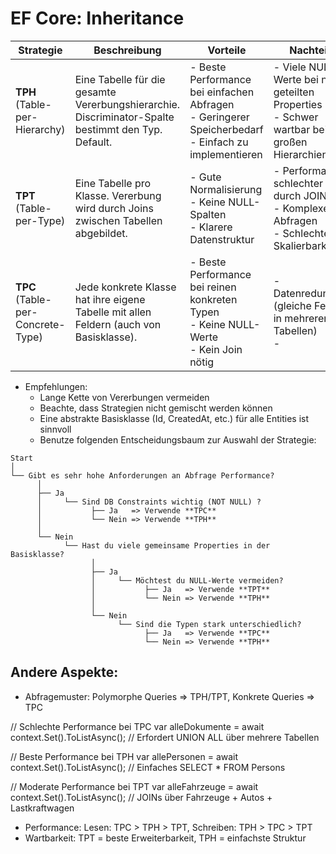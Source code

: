 ﻿# EF Core: Inheritance

| Strategie                         | Beschreibung                                                                              | Vorteile                                                                                                 | Nachteile                                                                                                                       |
| --------------------------------- | ----------------------------------------------------------------------------------------- | -------------------------------------------------------------------------------------------------------- | ------------------------------------------------------------------------------------------------------------------------------- |
| **TPH** (Table-per-Hierarchy)     | Eine Tabelle für die gesamte Vererbungshierarchie. Discriminator-Spalte bestimmt den Typ. Default.  | - Beste Performance bei einfachen Abfragen<br>- Geringerer Speicherbedarf<br>- Einfach zu implementieren | - Viele NULL-Werte bei nicht geteilten Properties<br>- Schwer wartbar bei großen Hierarchien                                    |
| **TPT** (Table-per-Type)          | Eine Tabelle pro Klasse. Vererbung wird durch Joins zwischen Tabellen abgebildet.         | - Gute Normalisierung<br>- Keine NULL-Spalten<br>- Klarere Datenstruktur                                 | - Performance schlechter durch JOINs<br>- Komplexere Abfragen<br>- Schlechtere Skalierbarkeit                                   |
| **TPC** (Table-per-Concrete-Type) | Jede konkrete Klasse hat ihre eigene Tabelle mit allen Feldern (auch von Basisklasse).    | - Beste Performance bei reinen konkreten Typen<br>- Keine NULL-Werte<br>- Kein Join nötig                | - Datenredundanz (gleiche Felder in mehreren Tabellen)<br>-                                                                     |

- Empfehlungen:
  - Lange Kette von Vererbungen vermeiden
  - Beachte, dass Strategien nicht gemischt werden können
  - Eine abstrakte Basisklasse (Id, CreatedAt, etc.) für alle Entities ist sinnvoll
  - Benutze folgenden Entscheidungsbaum zur Auswahl der Strategie: 

```
Start
│
└── Gibt es sehr hohe Anforderungen an Abfrage Performance?
      │
      ├── Ja
      │     └── Sind DB Constraints wichtig (NOT NULL) ?
      │           ├── Ja   => Verwende **TPC**
      │           └── Nein => Verwende **TPH**
      │
      └── Nein
            └── Hast du viele gemeinsame Properties in der Basisklasse?
                  │
                  ├── Ja
                  │     └── Möchtest du NULL-Werte vermeiden?
                  │           ├── Ja   => Verwende **TPT**
                  │           └── Nein => Verwende **TPH**
                  │
                  └── Nein
                        └── Sind die Typen stark unterschiedlich?
                              ├── Ja   => Verwende **TPC**
                              └── Nein => Verwende **TPH**
```

## Andere Aspekte:
- Abfragemuster: Polymorphe Queries => TPH/TPT, Konkrete Queries => TPC

// Schlechte Performance bei TPC
var alleDokumente = await context.Set<Dokument>().ToListAsync();
//  Erfordert UNION ALL über mehrere Tabellen

// Beste Performance bei TPH
var allePersonen = await context.Set<Person>().ToListAsync();
//  Einfaches SELECT * FROM Persons

// Moderate Performance bei TPT
var alleFahrzeuge = await context.Set<Fahrzeug>().ToListAsync();
//  JOINs über Fahrzeuge + Autos + Lastkraftwagen

- Performance: Lesen: TPC > TPH > TPT,  Schreiben: TPH > TPC > TPT 
- Wartbarkeit: TPT = beste Erweiterbarkeit, TPH = einfachste Struktur
    
